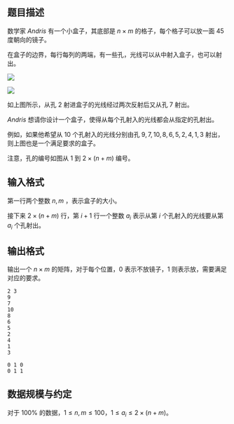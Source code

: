 ## 题目描述

数学家 $Andris$ 有一个小盒子，其底部是 $n\times m$ 的格子，每个格子可以放一面 $45$ 度朝向的镜子。

在盒子的边界，每行每列的两端，有一些孔，光线可以从中射入盒子，也可以射出。

![](file://pic1.jpg)

![](file://pic2.jpg)

如上图所示，从孔 $2$ 射进盒子的光线经过两次反射后又从孔 $7$ 射出。

$Andris$ 想请你设计一个盒子，使得从每个孔射入的光线都会从指定的孔射出。

例如，如果他希望从 $10$ 个孔射入的光线分别由孔 $9,7,10,8,6,5,2,4,1,3$ 射出，则上图也是一个满足要求的盒子。

注意，孔的编号如图从 $1$ 到 $2\times(n+m)$ 编号。

## 输入格式

第一行两个整数 $n,m$ ，表示盒子的大小。

接下来 $2\times(n+m)$ 行，第 $i+1$ 行一个整数 $a_i$ 表示从第 $i$ 个孔射入的光线要从第 $a_i$ 个孔射出。

## 输出格式

输出一个 $n\times m$ 的矩阵，对于每个位置，$0$ 表示不放镜子，$1$ 则表示放，需要满足对应的要求。



```input1
2 3
9
7
10
8
6
5
2
4
1
3
```


```output1
0 1 0
0 1 1
```

## 数据规模与约定

对于 $100\%$ 的数据，$1\leq n,m\leq 100$，$1\leq a_i\leq2\times(n+m)$。